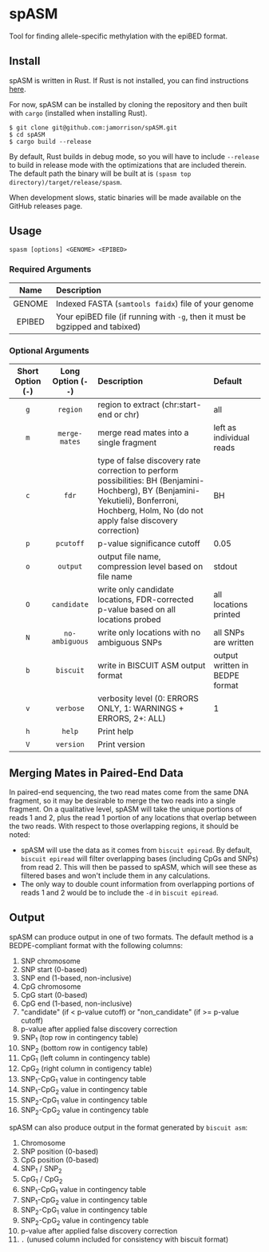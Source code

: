 # spASM

Tool for finding allele-specific methylation with the epiBED format.

## Install

spASM is written in Rust. If Rust is not installed, you can find instructions
[here](https://www.rust-lang.org/tools/install).

For now, spASM can be installed by cloning the repository and then built with `cargo` (installed when installing Rust).
```
$ git clone git@github.com:jamorrison/spASM.git
$ cd spASM
$ cargo build --release
```
By default, Rust builds in debug mode, so you will have to include `--release` to build in release mode with the
optimizations that are included therein. The default path the binary will be built at is
`(spasm top directory)/target/release/spasm`.

When development slows, static binaries will be made available on the GitHub releases page.

## Usage

```
spasm [options] <GENOME> <EPIBED>
```

### Required Arguments
|  Name  | Description                                                                   |
|:------:|:------------------------------------------------------------------------------|
| GENOME | Indexed FASTA (`samtools faidx`) file of your genome                          |
| EPIBED | Your epiBED file (if running with `-g`, then it must be bgzipped and tabixed) |

### Optional Arguments
| Short Option (`-`) | Long Option (`--`) | Description                                                                         | Default                        |
|:------------------:|:------------------:|:------------------------------------------------------------------------------------|:-------------------------------|
| `g`                | `region`           | region to extract (chr:start-end or chr)                                            | all                            |
| `m`                | `merge-mates`      | merge read mates into a single fragment                                             | left as individual reads       |
| `c`                | `fdr`              | type of false discovery rate correction to perform possibilities: BH (Benjamini-Hochberg), BY (Benjamini-Yekutieli), Bonferroni, Hochberg, Holm, No (do not apply false discovery correction) | BH |
| `p`                | `pcutoff`          | p-value significance cutoff                                                         | 0.05                           |
| `o`                | `output`           | output file name, compression level based on file name                              | stdout                         |
| `O`                | `candidate`        | write only candidate locations, FDR-corrected p-value based on all locations probed | all locations printed          |
| `N`                | `no-ambiguous`     | write only locations with no ambiguous SNPs                                         | all SNPs are written           |
| `b`                | `biscuit`          | write in BISCUIT ASM output format                                                  | output written in BEDPE format |
| `v`                | `verbose`          | verbosity level (0: ERRORS ONLY, 1: WARNINGS + ERRORS, 2+: ALL)                     | 1                              |
| `h`                | `help`             | Print help                                                                          |                                |
| `V`                | `version`          | Print version                                                                       |                                |

## Merging Mates in Paired-End Data

In paired-end sequencing, the two read mates come from the same DNA fragment, so it may be desirable to merge the two
reads into a single fragment. On a qualitative level, spASM will take the unique portions of reads 1 and 2, plus the
read 1 portion of any locations that overlap between the two reads. With respect to those overlapping regions, it should
be noted:

  - spASM will use the data as it comes from `biscuit epiread`. By default, `biscuit epiread` will filter overlapping
  bases (including CpGs and SNPs) from read 2. This will then be passed to spASM, which will see these as filtered bases
  and won't include them in any calculations.
  - The only way to double count information from overlapping portions of reads 1 and 2 would be to include the `-d` in
  `biscuit epiread`.

## Output

spASM can produce output in one of two formats. The default method is a BEDPE-compliant format with the following
columns:

  1. SNP chromosome
  2. SNP start (0-based)
  3. SNP end (1-based, non-inclusive)
  4. CpG chromosome
  5. CpG start (0-based)
  6. CpG end (1-based, non-inclusive)
  7. "candidate" (if < p-value cutoff) or "non_candidate" (if >= p-value cutoff)
  8. p-value after applied false discovery correction
  9. SNP<sub>1</sub> (top row in contingency table)
  10. SNP<sub>2</sub> (bottom row in contigency table)
  11. CpG<sub>1</sub> (left column in contingency table)
  12. CpG<sub>2</sub> (right column in contigency table)
  13. SNP<sub>1</sub>-CpG<sub>1</sub> value in contingency table
  14. SNP<sub>1</sub>-CpG<sub>2</sub> value in contingency table
  15. SNP<sub>2</sub>-CpG<sub>1</sub> value in contingency table
  16. SNP<sub>2</sub>-CpG<sub>2</sub> value in contingency table

spASM can also produce output in the format generated by `biscuit asm`:

  1. Chromosome
  2. SNP position (0-based)
  3. CpG position (0-based)
  4. SNP<sub>1</sub> / SNP<sub>2</sub>
  5. CpG<sub>1</sub> / CpG<sub>2</sub>
  6. SNP<sub>1</sub>-CpG<sub>1</sub> value in contingency table
  7. SNP<sub>1</sub>-CpG<sub>2</sub> value in contingency table
  8. SNP<sub>2</sub>-CpG<sub>1</sub> value in contingency table
  9. SNP<sub>2</sub>-CpG<sub>2</sub> value in contingency table
  10. p-value after applied false discovery correction
  11. `.` (unused column included for consistency with biscuit format)
